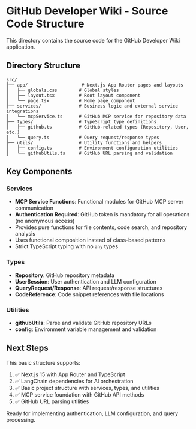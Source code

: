 # GitHub Developer Wiki - Source Code Structure

This directory contains the source code for the GitHub Developer Wiki application.

## Directory Structure

```
src/
├── app/                    # Next.js App Router pages and layouts
│   ├── globals.css        # Global styles
│   ├── layout.tsx         # Root layout component
│   └── page.tsx           # Home page component
├── services/              # Business logic and external service integrations
│   └── mcpService.ts      # GitHub MCP service for repository data
├── types/                 # TypeScript type definitions
│   ├── github.ts          # GitHub-related types (Repository, User, etc.)
│   └── query.ts           # Query request/response types
├── utils/                 # Utility functions and helpers
│   ├── config.ts          # Environment configuration utilities
│   └── githubUtils.ts     # GitHub URL parsing and validation

```

## Key Components

### Services

- **MCP Service Functions**: Functional modules for GitHub MCP server communication
- **Authentication Required**: GitHub token is mandatory for all operations (no anonymous access)
- Provides pure functions for file contents, code search, and repository analysis
- Uses functional composition instead of class-based patterns
- Strict TypeScript typing with no `any` types

### Types

- **Repository**: GitHub repository metadata
- **UserSession**: User authentication and LLM configuration
- **QueryRequest/Response**: API request/response structures
- **CodeReference**: Code snippet references with file locations

### Utilities

- **githubUtils**: Parse and validate GitHub repository URLs
- **config**: Environment variable management and validation

## Next Steps

This basic structure supports:

1. ✅ Next.js 15 with App Router and TypeScript
2. ✅ LangChain dependencies for AI orchestration
3. ✅ Basic project structure with services, types, and utilities
4. ✅ MCP service foundation with GitHub API methods
5. ✅ GitHub URL parsing utilities

Ready for implementing authentication, LLM configuration, and query processing.
